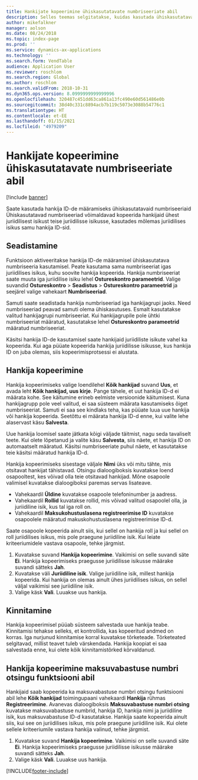 ```yaml
---
title: Hankijate kopeerimine ühiskasutatavate numbriseeriate abil
description: Selles teemas selgitatakse, kuidas kasutada ühiskasutatavaid numbriseeriaid hankija kopeerimiseks teise juriidilisse isikusse, säilitades sama hankija ID.
author: mikefalkner
manager: aolson
ms.date: 08/24/2018
ms.topic: index-page
ms.prod: ''
ms.service: dynamics-ax-applications
ms.technology: ''
ms.search.form: VendTable
audience: Application User
ms.reviewer: roschlom
ms.search.region: Global
ms.author: roschlom
ms.search.validFrom: 2018-10-31
ms.dyn365.ops.version: 8.0999999999999996
ms.openlocfilehash: 320487c451dd63ca861a13fc490e60d561486e0b
ms.sourcegitcommit: 38d40c331c8894acb7b119c5073e3088b54776c1
ms.translationtype: HT
ms.contentlocale: et-EE
ms.lasthandoff: 01/15/2021
ms.locfileid: "4979209"
---
```

# <a name="copy-vendors-by-using-shared-number-sequences"></a>Hankijate kopeerimine ühiskasutatavate numbriseeriate abil

[!include [banner](../includes/banner.md)]

Saate kasutada hankija ID-de määramiseks ühiskasutatavaid numbriseeriaid Ühiskasutatavad numbriseeriad võimaldavad kopeerida hankijaid ühest juriidilisest isikust teise juriidilisse isikusse, kasutades mõlemas juriidilises isikus samu hankija ID-sid.

## <a name="setup"></a>Seadistamine

Funktsioon aktiveeritakse hankija ID-de määramisel ühiskasutatava numbriseeria kasutamisel. Peate kasutama sama numbriseeriat igas juriidilises isikus, kuhu soovite hankija kopeerida. Hankija numbriseeriat saate muuta iga juriidilise isiku lehel **Ostureskontro parameetrid**. Valige suvandid **Ostureskontro** \> **Seadistus** \> **Ostureskontro parameetrid** ja seejärel valige vahekaart **Numbriseeriad**.

Samuti saate seadistada hankija numbriseeriad iga hankijagrupi jaoks. Need numbriseeriad peavad samuti olema ühiskasutuses. Esmalt kasutatakse valitud hankijagrupi numbriseeriat. Kui hankijagrupile pole ühtki numbriseeriat määratud, kasutatakse lehel **Ostureskontro parameetrid** määratud numbriseeriat.

Käsitsi hankija ID-de kasutamisel saate hankijaid juriidiliste isikute vahel ka kopeerida. Kui aga püüate kopeerida hankija juriidilisse isikusse, kus hankija ID on juba olemas, siis kopeerimisprotsessi ei alustata.

## <a name="copy-a-vendor"></a>Hankija kopeerimine

Hankija kopeerimiseks valige loendilehel **Kõik hankijad** suvand **Uus**, et avada leht **Kõik hankijad, uus kirje**. Pange tähele, et uut hankija ID-d ei määrata kohe. See käitumine erineb eelmiste versioonide käitumisest. Kuna hankijagrupp pole veel valitud, ei saa süsteem määrata kasutamiseks õiget numbriseeriat. Samuti ei saa see kindlaks teha, kas püüate luua uue hankija või hankija kopeerida. Seetõttu ei määrata hankija ID-d enne, kui valite lehe alaservast käsu **Salvesta**.

Uue hankija loomisel saate jätkata kõigi väljade täitmist, nagu seda tavaliselt teete. Kui olete lõpetanud ja valite käsu **Salvesta**, siis näete, et hankija ID on automaatselt määratud. Käsitsi numbriseeriate puhul näete, et kasutatakse teie käsitsi määratud hankija ID-d.

Hankija kopeerimiseks sisestage väljale **Nimi** üks või mitu tähte, mis otsitavat hankijat tähistavad. Otsingu dialoogiboksis kuvatakse loend osapooltest, kes võivad olla teie otsitavad hankijad. Mõne osapoole valimisel kuvatakse dialoogiboksi paremas servas lisateave.

- Vahekaardil **Üldine** kuvatakse osapoole telefoninumber ja aadress.
- Vahekaardil **Rollid** kuvatakse rollid, mis võivad valitud osapoolel olla, ja juriidiline isik, kus tal iga roll on.
- Vahekaardil **Maksukohustuslasena registreerimise ID** kuvatakse osapoolele määratud makuskohustuslasena registreerimise ID-d.

Saate osapoole kopeerida ainult siis, kui sellel on hankija roll ja kui sellel on roll juriidilises isikus, mis pole praegune juriidiline isik. Kui leiate kriteeriumidele vastava osapoole, tehke järgmist.

1. Kuvatakse suvand **Hankija kopeerimine**. Vaikimisi on selle suvandi säte **Ei**. Hankija kopeerimiseks praegusse juriidilisse isikusse määrake suvandi sätteks **Jah**. 
2. Kuvatakse väli **Juriidiline isik**. Valige juriidiline isik, millest hankija kopeerida. Kui hankija on olemas ainult ühes juriidilises isikus, on sellel väljal vaikimisi see juriidiline isik.
3. Valige käsk **Vali**. Luuakse uus hankija.

## <a name="validation"></a>Kinnitamine

Hankija kopeerimisel püüab süsteem salvestada uue hankija teabe. Kinnitamisi tehakse selleks, et kontrollida, kas kopeeritud andmed on korras. Iga nurjunud kinnitamise korral kuvatakse tõrketeade. Tõrketeated selgitavad, millist teavet tuleb värskendada. Hankija koopiat ei saa salvestada enne, kui olete kõik kinnitamistõrked kõrvaldanud.

## <a name="copy-a-vendor-by-using-the-tax-exempt-number-search-feature"></a>Hankija kopeerimine maksuvabastuse numbri otsingu funktsiooni abil

Hankijaid saab kopeerida ka maksuvabastuse numbri otsingu funktsiooni abil lehe **Kõik hankijad** toimingupaani vahekaardi **Hankija** rühmas **Registreerimine**. Avanevas dialoogiboksis **Maksuvabastuse numbri otsing** kuvatakse maksuvabastuse numbrid, hankija ID, hankija nimi ja juriidiline isik, kus maksuvabastuse ID-d kasutatakse. Hankija saate kopeerida ainult siis, kui see on juriidilises isikus, mis pole praegune juriidiline isik. Kui olete sellele kriteeriumile vastava hankija valinud, tehke järgmist.

1. Kuvatakse suvand **Hankija kopeerimine**. Vaikimisi on selle suvandi säte **Ei**. Hankija kopeerimiseks praegusse juriidilisse isikusse määrake suvandi sätteks **Jah**.
2. Valige käsk **Vali**. Luuakse uus hankija.


[!INCLUDE[footer-include](../../includes/footer-banner.md)]